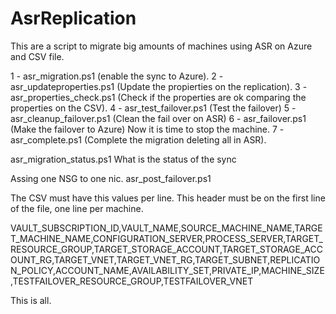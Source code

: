 # AsrReplication

This are a script to migrate big amounts of machines using ASR on Azure and CSV file.

1 - asr_migration.ps1 (enable the sync to Azure).
2 - asr_updateproperties.ps1 (Update the propierties on the replication).
3 - asr_properties_check.ps1	(Check if the properties are ok comparing the properties on the CSV).
4 - asr_test_failover.ps1 (Test the failover)
5 - asr_cleanup_failover.ps1 (Clean the fail over on ASR)
6 - asr_failover.ps1 (Make the failover to Azure)
Now it is time to stop the machine.
7 - asr_complete.ps1 (Complete the migration deleting all in ASR).

asr_migration_status.ps1	 What is the status of the sync

Assing one NSG to one nic. asr_post_failover.ps1

The CSV must have this values per line. This header must be on the first line of the file, one line per machine.

VAULT_SUBSCRIPTION_ID,VAULT_NAME,SOURCE_MACHINE_NAME,TARGET_MACHINE_NAME,CONFIGURATION_SERVER,PROCESS_SERVER,TARGET_RESOURCE_GROUP,TARGET_STORAGE_ACCOUNT,TARGET_STORAGE_ACCOUNT_RG,TARGET_VNET,TARGET_VNET_RG,TARGET_SUBNET,REPLICATION_POLICY,ACCOUNT_NAME,AVAILABILITY_SET,PRIVATE_IP,MACHINE_SIZE,TESTFAILOVER_RESOURCE_GROUP,TESTFAILOVER_VNET

This is all.
